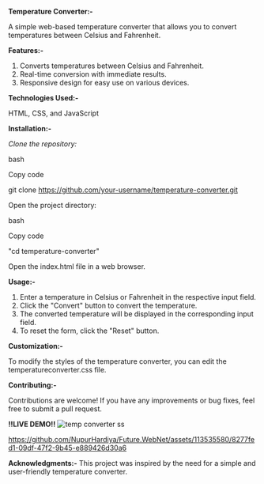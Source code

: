 **Temperature Converter:-**

A simple web-based temperature converter that allows you to convert temperatures between Celsius and Fahrenheit.

**Features:-**
1. Converts temperatures between Celsius and Fahrenheit.
2. Real-time conversion with immediate results.
3. Responsive design for easy use on various devices.

   
**Technologies Used:-**

HTML,
CSS, and
JavaScript

**Installation:-**

_Clone the repository:_

bash

Copy code

git clone https://github.com/your-username/temperature-converter.git

Open the project directory:

bash

Copy code

"cd temperature-converter"

Open the index.html file in a web browser.

**Usage:-**
1. Enter a temperature in Celsius or Fahrenheit in the respective input field.
2. Click the "Convert" button to convert the temperature.
3. The converted temperature will be displayed in the corresponding input field.
4. To reset the form, click the "Reset" button.
   
**Customization:-**

To modify the styles of the temperature converter, you can edit the temperatureconverter.css file.

**Contributing:-**

Contributions are welcome! If you have any improvements or bug fixes, feel free to submit a pull request.

**!!LIVE DEMO!!**
![temp converter ss](https://github.com/NupurHardiya/Future.WebNet/assets/113535580/b4ebc02e-c556-4abb-bc51-99c9e272b763)

https://github.com/NupurHardiya/Future.WebNet/assets/113535580/8277fed1-09df-47f2-9b45-e889426d30a6

**Acknowledgments:-**
This project was inspired by the need for a simple and user-friendly temperature converter.
